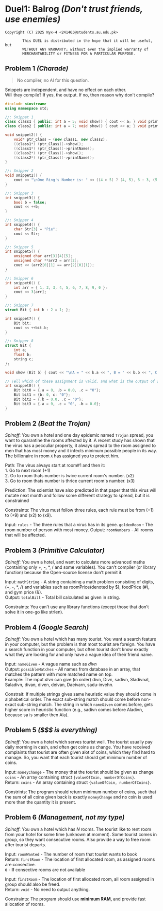 # Duel1: Balrog _(Don't trust friends, use enemies)_  
```
Copyright (C) 2025 Nyx-4 <241463@students.au.edu.pk>  

        This DUEL is distributed in the hope that it will be useful, but
        WITHOUT ANY WARRANTY; without even the implied warranty of
        MERCHANTABILITY or FITNESS FOR A PARTICULAR PURPOSE.
```

## Problem 1 _(Charade)_
> No compiler, no AI for this question. 

Snippets are independent, and have no effect on each other.  
Will they compile? If yes, the output. If no, then reason why don't compile?
```cpp
#include <iostream>
using namespace std;

//: Snippet 1
class class1 { public: int a = 5; void show() { cout << a; } void printName() { cout << "\nClass 1\n"; } };
class class2 { public: int a = 7; void show() { cout << a; } void printName() { cout << "\nClass 2\n"; } };

void snippet2() {
    void* ptr_Class = (new class1, new class2);
    ((class1*) (ptr_Class))->show();
    ((class1*) (ptr_Class))->printName();
    ((class2*) (ptr_Class))->show();
    ((class2*) (ptr_Class))->printName();
}

//: Snipper 2
void snippet2() {
    cout << "\nOne Ring's Number is: " << ((4 > 5) ? (4, 5), 6 : 3, (5, 4));
}

//: Snipper 3
int snippet3() {
    bool b = false;
    cout << ++b;
}

//: Snipper 4
int snippet4() {
    char Str[3] = "Pie";
    cout << Str;
}

//: Snipper 5
int snippet5() {
    unsigned char arr[3][4][5];
    unsigned char **arr2 = arr[2];
    cout << (arr2[0][1] == arr[2][0][1]);
}

//: Snipper 6
int snippet6() {
    int arr = { 1, 2, 3, 4, 5, 6, 7, 8, 9, 0 };
    cout << 3[arr];
}

//: Snipper 7
struct Bit { int b : 2 = 1; };

int snippet7() {
    Bit bit;
    cout << ++bit.b;
}

//: Snipper 8
struct Bit {
    int a;
    float b;
    string c;
};

void show (Bit b) { cout << "\nA = " << b.a << ", B = " << b.b << ", C = " << b.c; }

// Tell which of these assignment is valid, and what is the output of show(Bit) for valid assignments.
int snippet8() {
    Bit bit0 = {.a = 0, .b = 0.0, .c = "0"};
    Bit bit1 = {b: 0, c: "0"};
    Bit bit2 = {.b = 0.0, .c = "0"};
    Bit bit3 = {.a = 0, .c = "0", .b = 0.0};
}
```

## Problem 2 _(Beat the Trojan)_
_Spinoff_: You own a hotel and one day epidemic named `Trojan` spread, you want to quarantine the rooms affected by it. A recent study has shown that the virus has a pecculiar property, it always spread to the room assigned to men that has most money and it infects minimum possible people in its way. The billionaire in room `X` has assigned you to protect him.  

Path: The virus always start at room#1 and then it:  
    1. Go to next room (+1)  
    2. Go to room thats number is twice current room's number. (x2)  
    3. Go to room thats number is thrice current room's number. (x3)  

Prediction: The scientist have also predicted in that paper that this virus will mutate next month and follow some different strategy to spread, but it is constrained  

Constraints: The virus must follow three rules, each rule must be from (+1) to (+9) and (x2) to (x9).

Input:  `rules`         - The three rules that a virus has in its gene.
        `goldenRoom`    - The room number of person with most money.
Output: `roomNumbers`   - All rooms that will be affected.


## Problem 3 _(Primitive Calculator)_
_Spinoff_: You own a hotel, and want to calculate more advanced maths (containing only +, -, *, / and some variables). You can't compiler (or library function) because the Open-source license don't permit it.  

Input:  `mathString`    - A string containing a math problem consisting of digits, (+, -, *, /) and variables such as roomPrice(denoted by $), foodPrice (#), and gym price (&).  
Output: `totalBill`     - Total bill calculated as given in string.  

Constraints: You can't use any library functions (except those that don't solve it in one-go like strlen).  

## Problem 4 _(Google Search)_
_Spinoff_: You own a hotel which has many tourist. You want a search feature in your computer, but the problem is that most tourist are foreign. You have a search function in your computer, but often tourist don't know exactly what they are looking for and only have a vague idea of their friend name.  

Input:  `nameGiven`         - A vague name such as _divn_  
Output: `possibleMatches`   - All names from database in an array, that matches the pattern with more matched name on top.  
Example: The input _divn_ can give (in order) divn, Divn, sadivn, Sladivnal, Saladivn, divan, diven, deivan, Daeivarn, sadu-invehn.  

Constrait: If multiple strings gives same heuristic value they should come in alphabetical order. The exact sub-string match should come before non-exact sub-string match. The string in which `nameGiven` comes before, gets higher score in heuristic function (e.g., sadivn comes before Aladivn, because sa is smaller then Ala).


## Problem 5 _($$$ is everything)_
_Spinoff_: You own a hotel which serves tourist well. The tourist usually pay daily morning in cash, and often get coins as change. You have received complaints that tourist are often given alot of coins, which they find hard to manage. So, you want that each tourist should get minimum number of coins.  

Input: `moneyChange`    - The money that the tourist should be given as change  
        `coins`         - An array containing struct `{valueOfCoin, numberOfCoins}`.  
Return: `coins`         - An array containing struct `{valueOfCoin, numberOfCoins}`.  

Constrints: The program should return minimum number of coins, such that the sum of all coins given back is exactly `moneyChange` and no coin is used more than the quantity it is present.  


## Problem 6 _(Management, not my type)_
_Spinoff_: You own a hotel which has _N_ rooms. The tourist like to rent room from your hotel for some time (unknown at moment). Some tourist comes in group, so they want consecutive rooms. Also provide a way to free room after tourist departs.  

Input: `roomWanted` - The number of room that tourist wants to book  
Return: `firstRoom` - The location of first allocated room, as assigned rooms are consective.  
        `0`         - If consective rooms are not available  

Input: `firstRoom`  - The location of first allocated room, all room assigned in group should also be freed.  
Return: `void`      - No need to output anything.  

Constraints: The program should use **minimum RAM**, and provide fast allocation of rooms.